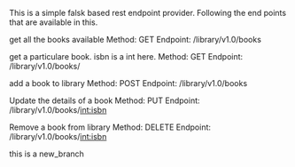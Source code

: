 This is a simple falsk based rest endpoint provider. Following the end points that are available in this.

get all the books available
Method: GET
Endpoint: /library/v1.0/books

get a particulare book. isbn is a int here.
Method: GET
Endpoint: /library/v1.0/books/<isbn>

add a book to library
Method: POST
Endpoint: /library/v1.0/books

Update the details of a book
Method: PUT
Endpoint: /library/v1.0/books/<int:isbn>

Remove a book from library
Method: DELETE
Endpoint: /library/v1.0/books/<int:isbn>

this is a new_branch
